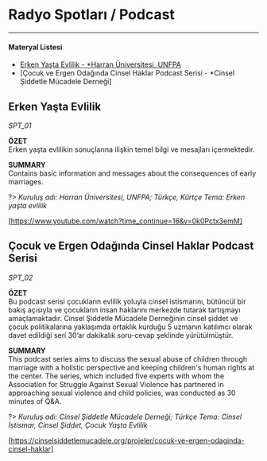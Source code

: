 # Radyo Spotları / Podcast
***
#### __Materyal Listesi__

- [Erken Yaşta Evlilik - *Harran Üniversitesi, UNFPA](#erken-yaşta-evlilik)
- [Çocuk ve Ergen Odağında Cinsel Haklar Podcast Serisi - *Cinsel Şiddetle Mücadele Derneği]


## Erken Yaşta Evlilik 
*SPT_01*

**ÖZET**  
Erken yaşta evlilikin sonuçlarına ilişkin temel bilgi ve mesajları içermektedir.

**SUMMARY**  
Contains basic information and messages about the consequences of early marriages.

?> *Kuruluş adı: Harran Üniversitesi, UNFPA; Türkçe, Kürtçe Tema: Erken yaşta evlilik*

[https://www.youtube.com/watch?time_continue=16&v=0k0Pctx3emM]

## Çocuk ve Ergen Odağında Cinsel Haklar Podcast Serisi
*SPT_02*

**ÖZET**  
Bu podcast serisi çocukların evlilik yoluyla cinsel istismarını, bütüncül bir bakış açısıyla ve çocukların insan haklarını merkezde tutarak tartışmayı amaçlamaktadır. Cinsel Şiddetle Mücadele Derneğinin cinsel şiddet ve çocuk politikalarına yaklaşımda ortaklık kurduğu 5 uzmanın katılımcı olarak davet edildiği seri 30’ar dakikalık soru-cevap şeklinde yürütülmüştür. 

**SUMMARY**  
This podcast series aims to discuss the sexual abuse of children through marriage with a holistic perspective and keeping children's human rights at the center. The series, which included five experts with whom the Association for Struggle Against Sexual Violence has partnered in approaching sexual violence and child policies, was conducted as 30 minutes of Q&A.

?> *Kuruluş adı: Cinsel Şiddetle Mücadele Derneği; Türkçe Tema: Cinsel İstismar, Cinsel Şiddet, Çocuk Yaşta Evlilik*

[https://cinselsiddetlemucadele.org/projeler/cocuk-ve-ergen-odaginda-cinsel-haklar]
